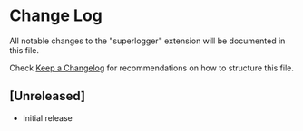 # Change Log

All notable changes to the "superlogger" extension will be documented in this file.

Check [Keep a Changelog](http://keepachangelog.com/) for recommendations on how to structure this file.

## [Unreleased]

- Initial release